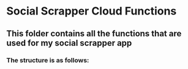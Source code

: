 # Social Scrapper Cloud Functions
## This folder contains all the functions that are used for my social scrapper app
### The structure is as follows: